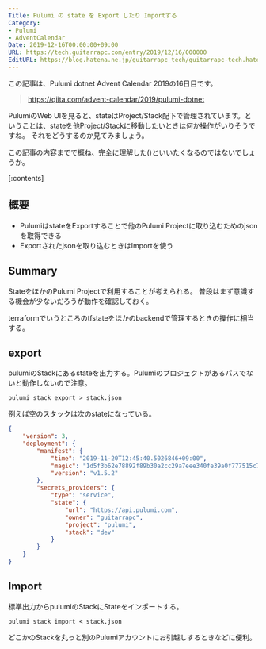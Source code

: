 ```yaml
---
Title: Pulumi の state を Export したり Importする
Category:
- Pulumi
- AdventCalendar
Date: 2019-12-16T00:00:00+09:00
URL: https://tech.guitarrapc.com/entry/2019/12/16/000000
EditURL: https://blog.hatena.ne.jp/guitarrapc_tech/guitarrapc-tech.hatenablog.com/atom/entry/26006613478867199
---
```


この記事は、Pulumi dotnet Advent Calendar 2019の16日目です。

> https://qiita.com/advent-calendar/2019/pulumi-dotnet

PulumiのWeb UIを見ると、stateはProject/Stack配下で管理されています。ということは、stateを他Project/Stackに移動したいときは何か操作がいりそうですね。
それをどうするのか見てみましょう。

この記事の内容までで概ね、完全に理解した()といいたくなるのではないでしょうか。

[:contents]

## 概要

* PulumiはstateをExportすることで他のPulumi Projectに取り込むためのjsonを取得できる
* Exportされたjsonを取り込むときはImportを使う

## Summary

StateをほかのPulumi Projectで利用することが考えられる。
普段はまず意識する機会が少ないだろうが動作を確認しておく。

terraformでいうところのtfstateをほかのbackendで管理するときの操作に相当する。

## export

pulumiのStackにあるstateを出力する。Pulumiのプロジェクトがあるパスでないと動作しないので注意。

```shell
pulumi stack export > stack.json
```

例えば空のスタックは次のstateになっている。

```json
{
    "version": 3,
    "deployment": {
        "manifest": {
            "time": "2019-11-20T12:45:40.5026846+09:00",
            "magic": "1d5f3b62e78892f89b30a2cc29a7eee340fe39a0f777515c72079024e9b448a6",
            "version": "v1.5.2"
        },
        "secrets_providers": {
            "type": "service",
            "state": {
                "url": "https://api.pulumi.com",
                "owner": "guitarrapc",
                "project": "pulumi",
                "stack": "dev"
            }
        }
    }
}
```

## Import

標準出力からpulumiのStackにStateをインポートする。

```shell
pulumi stack import < stack.json
```

どこかのStackを丸っと別のPulumiアカウントにお引越しするときなどに便利。
